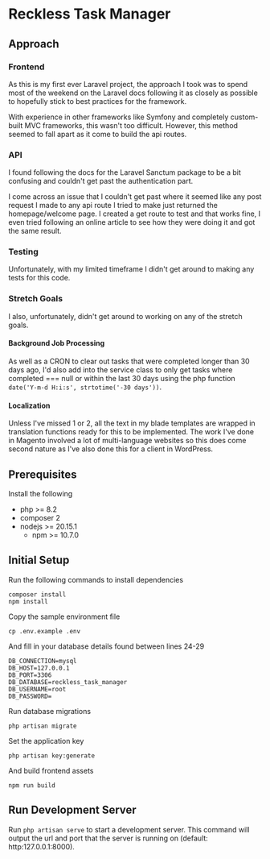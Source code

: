 # Reckless Task Manager

## Approach

### Frontend

As this is my first ever Laravel project, the approach I took was to spend most of the weekend on the Laravel docs following it as closely as possible to hopefully stick to best practices for the framework.

With experience in other frameworks like Symfony and completely custom-built MVC frameworks, this wasn't too difficult. However, this method seemed to fall apart as it come to build the api routes.

### API

I found following the docs for the Laravel Sanctum package to be a bit confusing and couldn't get past the authentication part.

I come across an issue that I couldn't get past where it seemed like any post request I made to any api route I tried to make just returned the homepage/welcome page. I created a get route to test and that works fine, I even tried following an online article to see how they were doing it and got the same result.

### Testing

Unfortunately, with my limited timeframe I didn't get around to making any tests for this code.

### Stretch Goals

I also, unfortunately, didn't get around to working on any of the stretch goals.

#### Background Job Processing

As well as a CRON to clear out tasks that were completed longer than 30 days ago, I'd also add into the service class to only get tasks where completed === null or within the last 30 days using the php function `date('Y-m-d H:i:s', strtotime('-30 days'))`.

#### Localization

Unless I've missed 1 or 2, all the text in my blade templates are wrapped in translation functions ready for this to be implemented. The work I've done in Magento involved a lot of multi-language websites so this does come second nature as I've also done this for a client in WordPress.

## Prerequisites

Install the following

- php >= 8.2
- composer 2
- nodejs >= 20.15.1
  - npm >= 10.7.0

## Initial Setup

Run the following commands to install dependencies

```
composer install
npm install
```

Copy the sample environment file

```
cp .env.example .env
```

And fill in your database details found between lines 24-29

```
DB_CONNECTION=mysql
DB_HOST=127.0.0.1
DB_PORT=3306
DB_DATABASE=reckless_task_manager
DB_USERNAME=root
DB_PASSWORD=
```

Run database migrations

```
php artisan migrate
```

Set the application key

```
php artisan key:generate
```

And build frontend assets

```
npm run build
```

## Run Development Server

Run `php artisan serve` to start a development server. This command will output the url and port that the server is running on (default: http:127.0.0.1:8000).
